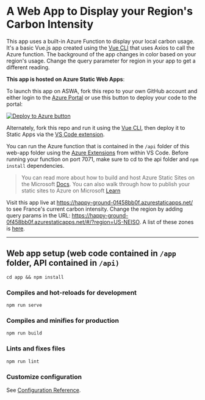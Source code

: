 # A Web App to Display your Region's Carbon Intensity

This app uses a built-in Azure Function to display your local carbon usage. It's a basic Vue.js app created using the [Vue CLI](https://cli.vuejs.org/) that uses Axios to call the Azure function. The background of the app changes in color based on your region's usage. Change the query parameter for region in your app to get a different reading.

**This app is hosted on Azure Static Web Apps**:

To launch this app on ASWA, fork this repo to your own GitHub account and either login to the [Azure Portal](https://aka.ms/trystaticwebapps) or use this button to deploy your code to the portal:

[![Deploy to Azure button](https://aka.ms/deploytoazurebutton)](https://portal.azure.com/?feature.customportal=false&WT.mc_id=green-github-jelooper#create/Microsoft.StaticApp)

Alternately, fork this repo and run it using the [Vue CLI](https://cli.vuejs.org/), then deploy it to Static Apps via the [VS Code extension](https://marketplace.visualstudio.com/items?itemName=ms-azuretools.vscode-azurestaticwebapps?WT.mc_id=green-github-jelooper).

You can run the Azure function that is contained in the `/api` folder of this web-app folder using the [Azure Extensions](https://code.visualstudio.com/docs/azure/extensions?WT.mc_id=green-github-jelooper) from within VS Code. Before running your function on port 7071, make sure to cd to the api folder and `npm install` dependencies.

> You can read more about how to build and host Azure Static Sites on the Microsoft [Docs](https://docs.microsoft.com/azure/static-web-apps/overview?WT.mc_id=green-github-jelooper). You can also walk through how to publish your static sites to Azure on Microsoft [Learn](https://docs.microsoft.com/en-us/learn/modules/publish-app-service-static-web-app-api?WT.mc_id=green-github-jelooper)

Visit this app live at https://happy-ground-0f458bb0f.azurestaticapps.net/ to see France's current carbon intensity. Change the region by adding query params in the URL: https://happy-ground-0f458bb0f.azurestaticapps.net/#/?region=US-NEISO. A list of these zones is [here](http://api.electricitymap.org/v3/zones).

---

## Web app setup (web code contained in `/app` folder, API contained in `/api)`

```
cd app && npm install
```

### Compiles and hot-reloads for development

```
npm run serve
```

### Compiles and minifies for production

```
npm run build
```

### Lints and fixes files

```
npm run lint
```

### Customize configuration

See [Configuration Reference](https://cli.vuejs.org/config/).
